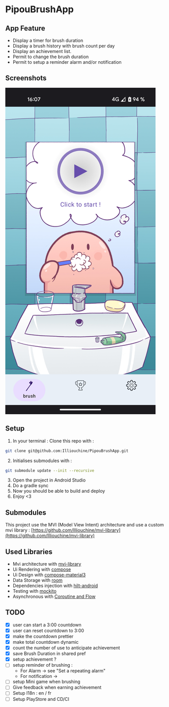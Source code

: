 # PipouBrushApp

## App Feature
- Display a timer for brush duration
- Display a brush history with brush count per day
- Display an achievement list.
- Permit to change the brush duration
- Permit to setup a reminder alarm and/or notification

## Screenshots
![](screenshots/home-idle-pixel-4a.png)

## Setup
1. In your terminal : Clone this repo with : 
```sh
git clone git@github.com:Illiouchine/PipouBrushApp.git
```
2. Initialises submodules with :
```sh
git submodule update --init --recursive
```
3. Open the project in Android Studio
4. Do a gradle sync
5. Now you should be able to build and deploy
6. Enjoy <3

## Submodules
This project use the MVI (Model View Intent) architecture and use a custom mvi library : 
[https://github.com/Illiouchine/mvi-library](https://github.com/Illiouchine/mvi-library)


## Used Libraries
- Mvi architecture with [mvi-library](https://github.com/Illiouchine/mvi-library)
- Ui Rendering with [compose](https://developer.android.com/jetpack/compose)
- Ui Design with [compose-material3](https://developer.android.com/jetpack/androidx/releases/compose-material3?hl=en)
- Data Storage with [room](https://developer.android.com/training/data-storage/room)
- Dependencies injection with [hilt-android](https://developer.android.com/training/dependency-injection/hilt-android)
- Testing with [mockito](https://developer.android.com/training/testing/local-tests)
- Asynchronous with [Coroutine and Flow](https://developer.android.com/kotlin/flow)



## TODO
- [x] user can start a 3:00 countdown
- [x] user can reset countdown to 3:00
- [x] make the countdown prettier
- [x] make total countdown dynamic
- [x] count the number of use to anticipate achievement
- [x] save Brush Duration in shared pref
- [x] setup achievement ? 
- [ ] setup reminder of brushing : 
  - For Alarm -> see "Set a repeating alarm"
  - For notification -> 
- [ ] setup Mini game when brushing
- [ ] Give feedback when earning achievement
- [ ] Setup I18n : en / fr
- [ ] Setup PlayStore and CD/CI
